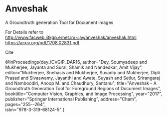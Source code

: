 # Anveshak
A Groundtruth generation Tool for Document images

For Details refer to http://www.facweb.iitkgp.ernet.in/~jay/anveshak/anveshak.html
https://arxiv.org/pdf/1708.02831.pdf

Cite

@InProceedings{dey_ICVGIP_DAR16, 
author="Dey, Soumyadeep and Mukherjee, Jayanta and Sural, Shamik and Nandedkar, Amit Vijay", 
editor="Mukherjee, Snehasis and Mukherjee, Suvadip and Mukherjee, Dipti Prasad and Sivaswamy, Jayanthi and Awate, Suyash and Setlur, Srirangaraj and Namboodiri, Anoop M. and Chaudhury, Santanu", 
title="Anveshak - A Groundtruth Generation Tool for Foreground Regions of Document Images", 
booktitle="Computer Vision, Graphics, and Image Processing", 
year="2017", 
publisher="Springer International Publishing", 
address="Cham", 
pages="255--264",  
isbn="978-3-319-68124-5" }

